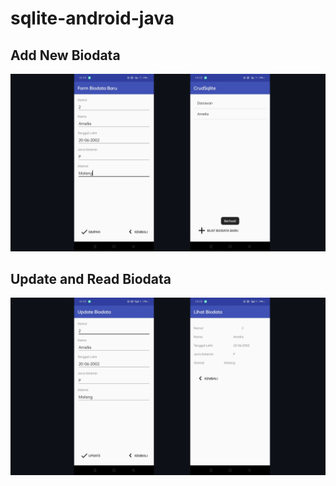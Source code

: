 # sqlite-android-java

## Add New Biodata
<img src="images/dokum2.png"/>

## Update and Read Biodata
<img src="images/dokum1.png"/>
